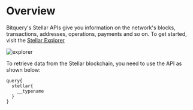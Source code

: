 # Overview

Bitquery's Stellar APIs give you information on the network's blocks, transactions, addresses, operations, payments and so on.
To get started, visit the [Stellar Explorer](https://explorer.bitquery.io/stellar)

![explorer](/img/ide/stellar.png)

To retrieve data from the Stellar blockchain, you need to use the API as shown below:

```
query{
  stellar{
    __typename
  }
}
```